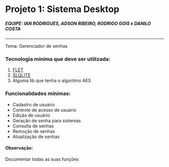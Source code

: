 # Projeto 1: Sistema Desktop

##### EQUIPE: IAN RODRIGUES, ADSON RIBEIRO, RODRIGO GOIS e DANILO COSTA

<hr>

<p>
  Tema: Gerenciador de senhas
</p>
  
<h3>Tecnologia mínima que deve ser utilizada:</h3>
<ol>
  <li>
    <a href="https://flet.dev/" target="_blank">FLET</a>
  </li>
  <li>
    <a href="https://docs.python.org/3/library/sqlite3.html" target="_blank">SLQLITE</a>
  </li>
  <li>
    Alguma lib que tenha o algoritmo AES
  </li>
</ol>
<h3>Funcionalidades mínimas:</h3>
<ul>
  <li>Cadastro de usuário</li>
  <li>Controle de acesso de usuário</li>
  <li>Edição de usuário</li>
  <li>Geração de senha para sistemas</li>
  <li>Consulta de senhas</li>
  <li>Remoção de senhas</li>
  <li>Atualização de senhas</li>
</ul>

<h4>Observação:</h4>
<p>Documentar todas as suas funções</p>
